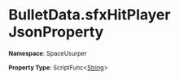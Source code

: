 # BulletData.sfxHitPlayer JsonProperty

<small>**Namespace**: SpaceUsurper</small>

<small>**Property Type**: ScriptFunc&lt;[String](https://docs.microsoft.com/en-us/dotnet/api/system.string?view=netframework-4.5)&gt;</small>

